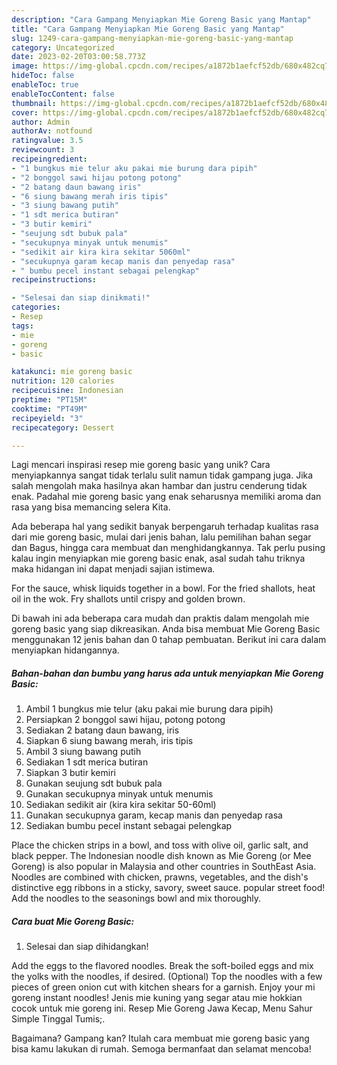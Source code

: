 ```yaml
---
description: "Cara Gampang Menyiapkan Mie Goreng Basic yang Mantap"
title: "Cara Gampang Menyiapkan Mie Goreng Basic yang Mantap"
slug: 1249-cara-gampang-menyiapkan-mie-goreng-basic-yang-mantap
category: Uncategorized
date: 2023-02-20T03:00:58.773Z
image: https://img-global.cpcdn.com/recipes/a1872b1aefcf52db/680x482cq70/mie-goreng-basic-foto-resep-utama.jpg
hideToc: false
enableToc: true
enableTocContent: false
thumbnail: https://img-global.cpcdn.com/recipes/a1872b1aefcf52db/680x482cq70/mie-goreng-basic-foto-resep-utama.jpg
cover: https://img-global.cpcdn.com/recipes/a1872b1aefcf52db/680x482cq70/mie-goreng-basic-foto-resep-utama.jpg
author: Admin
authorAv: notfound
ratingvalue: 3.5
reviewcount: 3
recipeingredient:
- "1 bungkus mie telur aku pakai mie burung dara pipih"
- "2 bonggol sawi hijau potong potong"
- "2 batang daun bawang iris"
- "6 siung bawang merah iris tipis"
- "3 siung bawang putih"
- "1 sdt merica butiran"
- "3 butir kemiri"
- "seujung sdt bubuk pala"
- "secukupnya minyak untuk menumis"
- "sedikit air kira kira sekitar 5060ml"
- "secukupnya garam kecap manis dan penyedap rasa"
- " bumbu pecel instant sebagai pelengkap"
recipeinstructions:

- "Selesai dan siap dinikmati!"
categories:
- Resep
tags:
- mie
- goreng
- basic

katakunci: mie goreng basic 
nutrition: 120 calories
recipecuisine: Indonesian
preptime: "PT15M"
cooktime: "PT49M"
recipeyield: "3"
recipecategory: Dessert

---
```





Lagi mencari inspirasi resep mie goreng basic yang unik? Cara menyiapkannya sangat tidak terlalu sulit namun tidak gampang juga. Jika salah mengolah maka hasilnya akan hambar dan justru cenderung tidak enak. Padahal mie goreng basic yang enak seharusnya memiliki aroma dan rasa yang bisa memancing selera Kita.





Ada beberapa hal yang sedikit banyak berpengaruh terhadap kualitas rasa dari mie goreng basic, mulai dari jenis bahan, lalu pemilihan bahan segar dan Bagus, hingga cara membuat dan menghidangkannya. Tak perlu pusing kalau ingin menyiapkan mie goreng basic enak,      asal sudah tahu triknya maka hidangan ini dapat menjadi sajian istimewa.














For the sauce, whisk liquids together in a bowl. For the fried shallots, heat oil in the wok. Fry shallots until crispy and golden brown.






Di bawah ini ada beberapa cara mudah dan praktis dalam mengolah mie goreng basic yang siap dikreasikan. Anda bisa membuat Mie Goreng Basic menggunakan 12 jenis bahan dan 0 tahap pembuatan. Berikut ini cara dalam menyiapkan hidangannya.

<!--inarticleads1-->

##### Bahan-bahan dan bumbu yang harus ada untuk menyiapkan Mie Goreng Basic:

1. Ambil 1 bungkus mie telur (aku pakai mie burung dara pipih)
1. Persiapkan 2 bonggol sawi hijau, potong potong
1. Sediakan 2 batang daun bawang, iris
1. Siapkan 6 siung bawang merah, iris tipis
1. Ambil 3 siung bawang putih
1. Sediakan 1 sdt merica butiran
1. Siapkan 3 butir kemiri
1. Gunakan seujung sdt bubuk pala
1. Gunakan secukupnya minyak untuk menumis
1. Sediakan sedikit air (kira kira sekitar 50-60ml)
1. Gunakan secukupnya garam, kecap manis dan penyedap rasa
1. Sediakan  bumbu pecel instant sebagai pelengkap


Place the chicken strips in a bowl, and toss with olive oil, garlic salt, and black pepper. The Indonesian noodle dish known as Mie Goreng (or Mee Goreng) is also popular in Malaysia and other countries in SouthEast Asia. Noodles are combined with chicken, prawns, vegetables, and the dish&#39;s distinctive egg ribbons in a sticky, savory, sweet sauce. popular street food! Add the noodles to the seasonings bowl and mix thoroughly. 

<!--inarticleads2-->

##### Cara buat Mie Goreng Basic:


1. Selesai dan siap dihidangkan!

Add the eggs to the flavored noodles. Break the soft-boiled eggs and mix the yolks with the noodles, if desired. (Optional) Top the noodles with a few pieces of green onion cut with kitchen shears for a garnish. Enjoy your mi goreng instant noodles! Jenis mie kuning yang segar atau mie hokkian cocok untuk mie goreng ini. Resep Mie Goreng Jawa Kecap, Menu Sahur Simple Tinggal Tumis;. 

Bagaimana? Gampang kan? Itulah cara membuat mie goreng basic yang bisa kamu lakukan di rumah. Semoga bermanfaat dan selamat mencoba!
